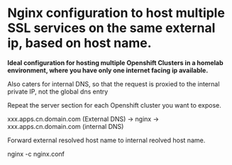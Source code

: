 
# Nginx configuration to host multiple SSL services on the same external ip, based on host name. 

**Ideal configuration for hosting multiple Openshift Clusters in a homelab environment, where you have only one internet facing ip available.**

Also caters for internal DNS, so that the request is proxied to the internal private IP, not the global dns entry

Repeat the server section for each Openshift cluster you want to expose.

xxx.apps.cn.domain.com (External DNS) -> nginx -> xxx.apps.cn.domain.com (internal DNS)

Forward external resolved host name to internal reolved host name.

nginx -c nginx.conf
